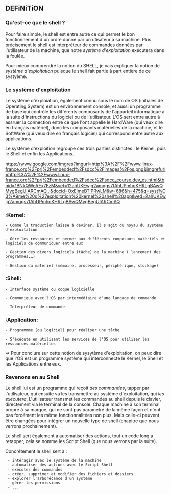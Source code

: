 ## DEFiNiTiON

### Qu'est-ce que le shell ?

Pour faire simple, le shell est entre autre ce qui permet le bon fonctionnement d'un ordre donné par un utisateur à sa machine.
Plus précisement le shell est interpréteur de commandes données par l'utilisateur de la machine, que notre *système d'exploitation* exécutera dans la foulée.

Pour mieux comprendre la notion du SHELL, je vais expliquer la notion de *système d'exploitation* puisque le shell fait partie à part entière de ce systyème.


### Le système d'exploitation

Le système d'exploiation, également connu sous le nom de OS (initiales de Operating System) est un environnement console, et aussi un programme de base qui contrôle les différents composants de l'apparteil informatique à la suite d'instructions du logiciel ou de l'utilisateur. L'OS sert entre autre à assruer la connection entre ce que l'ont appelle le HardWare (qui veux dire en français matériel), donc les composants matérielles de la machine, et le SoftWare (qui veux dire en français logiciel) qui correspond entre autre aux applications.

Le système d'exploition regroupe ces trois parties distinctes : le Kernel, puis le Shell et enfin les Applications.

https://www.google.com/imgres?imgurl=http%3A%2F%2Fwww.linux-france.org%2Fprj%2Fembedded%2Fsdcc%2Fimages%2Fos.png&imgrefurl=http%3A%2F%2Fwww.linux-france.org%2Fprj%2Fembedded%2Fsdcc%2Fsdcc_course.dev_os.html&tbnid=1BNkQWeAEx7FzM&vet=12ahUKEwjg2amqgs7tAhUPmhoKHRLgBAwQMygBegUIARCmAQ..i&docid=OxEimeBTiPRwLM&w=686&h=475&q=syst%C3%A9me%20d%27exploitation%20kernel%20shell%20app&ved=2ahUKEwjg2amqgs7tAhUPmhoKHRLgBAwQMygBegUIARCmAQ

   ### :Kernel:
    - Comme la traduction laisse à deviner, il s'agit du noyau du système d'exploitation                                                                                  
       
    - Gère les ressources et permet aux différents composants matériels et logiciels de communiquer entre eux  
       
    - Gestion des divers logiciels (tâche) de la machine ( lancement des programmes,…)
       
    - Gestion du matériel (mémoire, processeur, périphérique, stockage)
       
  ### :Shell:
    - Interface système ou coque logicielle
    
    - Communique avec l'OS par intermédiaire d'une langage de commande
   
    - Interpréteur de commande
    
  ### :Application: 
    - Programmme (ou logiciel) pour réaliser une tâche 
    
    - S'éxécute en utilisant les services de l'OS pour utiliser les ressources matérielles

=> Pour conclure sur cette notion de sysytème d'exploitation, on peux dire que l'OS est un programme système qui interconnecte le Kernel, le Shell et les Applications entre eux.


### Revenons en au Shell

Le shell lui est un programme qui reçoit _des commandes_, tapper par l'utilisateur, qui ensuite va les transmettre au système d'exploitation, qui _les exécutera_.
L'utilisateur transmet les commandes au shell depuis le clavier, directement via le terminal de la console. Chaque machine à son terminal propre à sa marque, qui ne sont pas parametré de la même façon et n'ont pas forcément les même fonctionnalitées non plus. Mais celle-ci peuvent être changées pour intégrer un nouvelle type de shell (chapitre que nous verrons prochainement). 

Le shell sert également a automatiser des actions, tout un code long a retapper, cela se nomme les Script Shell (que nous verrons par la suite).

 Concrêtement le shell sert à :
     
     - intéragir avec le système de la machine
     - automatiser des actions avec le Script Shell
     - exécuter des commandes
     - créer, supprimer et modifier des fichiers et dossiers
     - explorer l'arborécance d'un système 
     - gérer les permissions
     - ...




